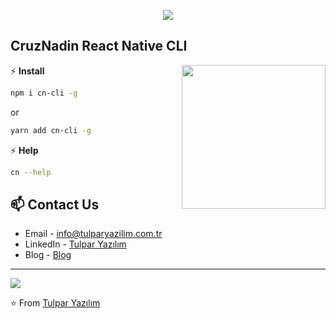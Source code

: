 <p align="center">
  <img src="https://github.com/thompsonemerson/thompsonemerson/raw/master/cover-thompson.png" />
</p>

<h2>CruzNadin React Native CLI</h2>
<img align='right' src="https://media.giphy.com/media/M9gbBd9nbDrOTu1Mqx/giphy.gif" width="230">

⚡ **Install**
  
```bash
npm i cn-cli -g
```
or
```bash
yarn add cn-cli -g
```

⚡ **Help**
    
```bash
cn --help
```

## 📫 Contact Us

- Email - [info@tulparyazilim.com.tr](mailto:info@tulparyazilim.com.tr)
- LinkedIn - [Tulpar Yazılım](https://www.linkedin.com/company/tulparyazilim)
- Blog - [Blog](https://www.tulparyazilim.com.tr/blog)

---

<img src="https://www.tulparyazilim.com.tr/img/logo.png" />

⭐️ From [Tulpar Yazılım](https://github.com/tulparyazilim)
